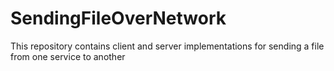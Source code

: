 # SendingFileOverNetwork
This repository contains client and server implementations for sending a file from one service to another
